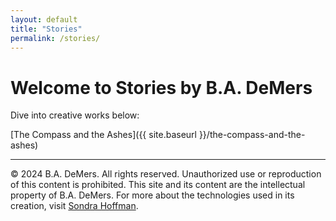 ```yaml
---
layout: default
title: "Stories"
permalink: /stories/
---
```

# Welcome to Stories by B.A. DeMers

Dive into creative works below:

[The Compass and the Ashes]({{ site.baseurl }}/the-compass-and-the-ashes)

---

&copy; 2024 B.A. DeMers. All rights reserved. Unauthorized use or reproduction of this content is prohibited. This site and its content are the intellectual property of B.A. DeMers. For more about the technologies used in its creation, visit [Sondra Hoffman](https://sondrahoffman.online).
